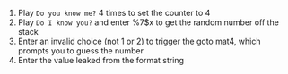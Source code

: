 1. Play `Do you know me?`  4 times to set the counter to 4
2. Play `Do I know you?` and enter %7$x to get the random number off the stack
3. Enter an invalid choice (not 1 or 2) to trigger the goto mat4, which prompts you to guess the number
4. Enter the value leaked from the format string
